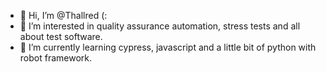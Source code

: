 - 👋 Hi, I’m @Thallred (:
- 👀 I’m interested in quality assurance automation, stress tests and  all about test software.
- 🌱 I’m currently learning cypress, javascript and a little bit of python with robot framework.


